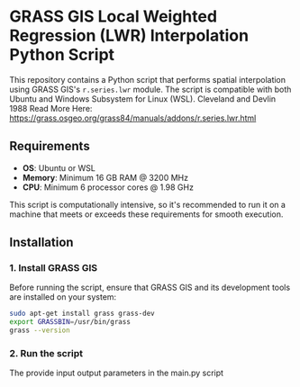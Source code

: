 # GRASS GIS Local Weighted Regression (LWR) Interpolation Python Script

This repository contains a Python script that performs spatial interpolation using GRASS GIS's `r.series.lwr` module. The script is compatible with both Ubuntu and Windows Subsystem for Linux (WSL).
Cleveland and Devlin 1988
Read More Here: https://grass.osgeo.org/grass84/manuals/addons/r.series.lwr.html
## Requirements

- **OS**: Ubuntu or WSL
- **Memory**: Minimum 16 GB RAM @ 3200 MHz
- **CPU**: Minimum 6 processor cores @ 1.98 GHz

This script is computationally intensive, so it's recommended to run it on a machine that meets or exceeds these requirements for smooth execution.

## Installation

### 1. Install GRASS GIS

Before running the script, ensure that GRASS GIS and its development tools are installed on your system:

```bash
sudo apt-get install grass grass-dev
export GRASSBIN=/usr/bin/grass
grass --version
```
### 2. Run the script
The provide input output parameters in the main.py script

